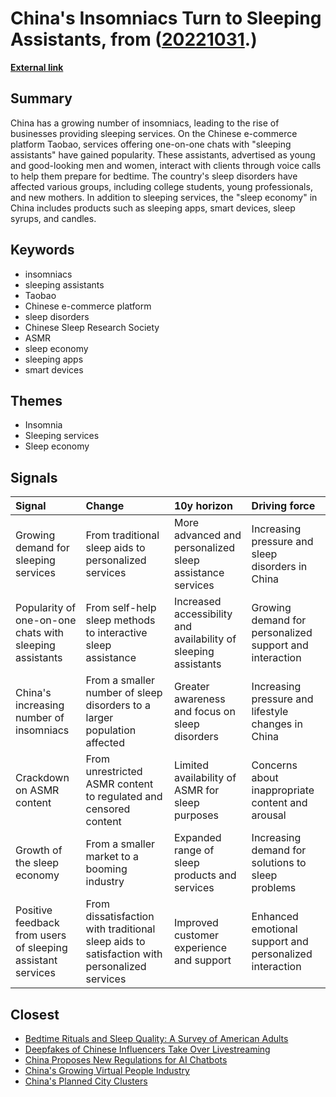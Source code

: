 # __China's Insomniacs Turn to Sleeping Assistants__, from ([20221031](https://kghosh.substack.com/p/20221031).)

__[External link](https://www.sixthtone.com/news/1011417?utm_source=Rest%20of%20World%20Newsletter&utm_campaign=84920cef39-EMAIL_CAMPAIGN_2022_10_24_05_49&utm_medium=email&utm_term=0_b91e039431-84920cef39-409913639)__



## Summary

China has a growing number of insomniacs, leading to the rise of businesses providing sleeping services. On the Chinese e-commerce platform Taobao, services offering one-on-one chats with "sleeping assistants" have gained popularity. These assistants, advertised as young and good-looking men and women, interact with clients through voice calls to help them prepare for bedtime. The country's sleep disorders have affected various groups, including college students, young professionals, and new mothers. In addition to sleeping services, the "sleep economy" in China includes products such as sleeping apps, smart devices, sleep syrups, and candles.

## Keywords

* insomniacs
* sleeping assistants
* Taobao
* Chinese e-commerce platform
* sleep disorders
* Chinese Sleep Research Society
* ASMR
* sleep economy
* sleeping apps
* smart devices

## Themes

* Insomnia
* Sleeping services
* Sleep economy

## Signals

| Signal                                                      | Change                                                                                      | 10y horizon                                                     | Driving force                                           |
|:------------------------------------------------------------|:--------------------------------------------------------------------------------------------|:----------------------------------------------------------------|:--------------------------------------------------------|
| Growing demand for sleeping services                        | From traditional sleep aids to personalized services                                        | More advanced and personalized sleep assistance services        | Increasing pressure and sleep disorders in China        |
| Popularity of one-on-one chats with sleeping assistants     | From self-help sleep methods to interactive sleep assistance                                | Increased accessibility and availability of sleeping assistants | Growing demand for personalized support and interaction |
| China's increasing number of insomniacs                     | From a smaller number of sleep disorders to a larger population affected                    | Greater awareness and focus on sleep disorders                  | Increasing pressure and lifestyle changes in China      |
| Crackdown on ASMR content                                   | From unrestricted ASMR content to regulated and censored content                            | Limited availability of ASMR for sleep purposes                 | Concerns about inappropriate content and arousal        |
| Growth of the sleep economy                                 | From a smaller market to a booming industry                                                 | Expanded range of sleep products and services                   | Increasing demand for solutions to sleep problems       |
| Positive feedback from users of sleeping assistant services | From dissatisfaction with traditional sleep aids to satisfaction with personalized services | Improved customer experience and support                        | Enhanced emotional support and personalized interaction |

## Closest

* [Bedtime Rituals and Sleep Quality: A Survey of American Adults](615b115fc368aacddda24fb30f9ddf44)
* [Deepfakes of Chinese Influencers Take Over Livestreaming](648de774fbff1434a953141f7652db07)
* [China Proposes New Regulations for AI Chatbots](b6dc0996967d1b60cd671a3f6a787e9b)
* [China's Growing Virtual People Industry](9830e769665e82dcea315b1089dc40c4)
* [China's Planned City Clusters](36cc4bee50644b6ef53de008db24e0c4)